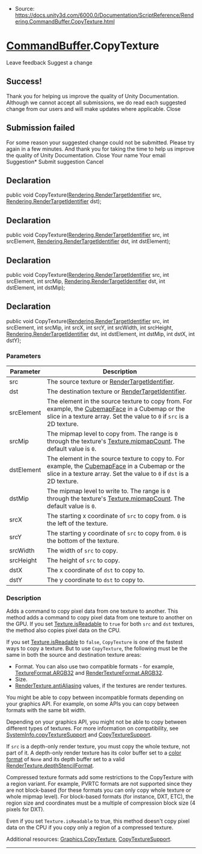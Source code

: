 * Source: https://docs.unity3d.com/6000.0/Documentation/ScriptReference/Rendering.CommandBuffer.CopyTexture.html

#  [CommandBuffer](https://docs.unity3d.com/6000.0/Documentation/ScriptReference/Rendering.CommandBuffer.html).CopyTexture
Leave feedback
Suggest a change
## Success!
Thank you for helping us improve the quality of Unity Documentation. Although we cannot accept all submissions, we do read each suggested change from our users and will make updates where applicable.
Close
## Submission failed
For some reason your suggested change could not be submitted. Please <a>try again</a> in a few minutes. And thank you for taking the time to help us improve the quality of Unity Documentation.
Close
Your name Your email Suggestion* Submit suggestion
Cancel
## Declaration
public void CopyTexture([Rendering.RenderTargetIdentifier](https://docs.unity3d.com/6000.0/Documentation/ScriptReference/Rendering.RenderTargetIdentifier.html) src, [Rendering.RenderTargetIdentifier](https://docs.unity3d.com/6000.0/Documentation/ScriptReference/Rendering.RenderTargetIdentifier.html) dst); 
## Declaration
public void CopyTexture([Rendering.RenderTargetIdentifier](https://docs.unity3d.com/6000.0/Documentation/ScriptReference/Rendering.RenderTargetIdentifier.html) src, int srcElement, [Rendering.RenderTargetIdentifier](https://docs.unity3d.com/6000.0/Documentation/ScriptReference/Rendering.RenderTargetIdentifier.html) dst, int dstElement); 
## Declaration
public void CopyTexture([Rendering.RenderTargetIdentifier](https://docs.unity3d.com/6000.0/Documentation/ScriptReference/Rendering.RenderTargetIdentifier.html) src, int srcElement, int srcMip, [Rendering.RenderTargetIdentifier](https://docs.unity3d.com/6000.0/Documentation/ScriptReference/Rendering.RenderTargetIdentifier.html) dst, int dstElement, int dstMip); 
## Declaration
public void CopyTexture([Rendering.RenderTargetIdentifier](https://docs.unity3d.com/6000.0/Documentation/ScriptReference/Rendering.RenderTargetIdentifier.html) src, int srcElement, int srcMip, int srcX, int srcY, int srcWidth, int srcHeight, [Rendering.RenderTargetIdentifier](https://docs.unity3d.com/6000.0/Documentation/ScriptReference/Rendering.RenderTargetIdentifier.html) dst, int dstElement, int dstMip, int dstX, int dstY); 
### Parameters
Parameter | Description  
---|---  
src | The source texture or [RenderTargetIdentifier](https://docs.unity3d.com/6000.0/Documentation/ScriptReference/Rendering.RenderTargetIdentifier.html).  
dst | The destination texture or [RenderTargetIdentifier](https://docs.unity3d.com/6000.0/Documentation/ScriptReference/Rendering.RenderTargetIdentifier.html).  
srcElement | The element in the source texture to copy from. For example, the [CubemapFace](https://docs.unity3d.com/6000.0/Documentation/ScriptReference/CubemapFace.html) in a Cubemap or the slice in a texture array. Set the value to `0` if `src` is a 2D texture.  
srcMip | The mipmap level to copy from. The range is `0` through the texture's [Texture.mipmapCount](https://docs.unity3d.com/6000.0/Documentation/ScriptReference/Texture-mipmapCount.html). The default value is `0`.  
dstElement | The element in the source texture to copy to. For example, the [CubemapFace](https://docs.unity3d.com/6000.0/Documentation/ScriptReference/CubemapFace.html) in a Cubemap or the slice in a texture array. Set the value to `0` if `dst` is a 2D texture.  
dstMip | The mipmap level to write to. The range is `0` through the texture's [Texture.mipmapCount](https://docs.unity3d.com/6000.0/Documentation/ScriptReference/Texture-mipmapCount.html). The default value is `0`.  
srcX | The starting x coordinate of `src` to copy from. `0` is the left of the texture.  
srcY | The starting y coordinate of `src` to copy from. `0` is the bottom of the texture.  
srcWidth | The width of `src` to copy.  
srcHeight | The height of `src` to copy.  
dstX | The x coordinate of `dst` to copy to.  
dstY | The y coordinate to `dst` to copy to.  
### Description
Adds a command to copy pixel data from one texture to another.
This method adds a command to copy pixel data from one texture to another on the GPU. If you set [Texture.isReadable](https://docs.unity3d.com/6000.0/Documentation/ScriptReference/Texture-isReadable.html) to `true` for both `src` and `dst` textures, the method also copies pixel data on the CPU.  
  
If you set [Texture.isReadable](https://docs.unity3d.com/6000.0/Documentation/ScriptReference/Texture-isReadable.html) to `false`, `CopyTexture` is one of the fastest ways to copy a texture. But to use `CopyTexture`, the following must be the same in both the source and destination texture areas: 
  * Format. You can also use two compatible formats - for example, [TextureFormat.ARGB32](https://docs.unity3d.com/6000.0/Documentation/ScriptReference/TextureFormat.ARGB32.html) and [RenderTextureFormat.ARGB32](https://docs.unity3d.com/6000.0/Documentation/ScriptReference/RenderTextureFormat.ARGB32.html).
  * Size.
  * [RenderTexture.antiAliasing](https://docs.unity3d.com/6000.0/Documentation/ScriptReference/RenderTexture-antiAliasing.html) values, if the textures are render textures.


You might be able to copy between incompatible formats depending on your graphics API. For example, on some APIs you can copy between formats with the same bit width.  
  
Depending on your graphics API, you might not be able to copy between different types of textures. For more information on compatibility, see [SystemInfo.copyTextureSupport](https://docs.unity3d.com/6000.0/Documentation/ScriptReference/SystemInfo-copyTextureSupport.html) and [CopyTextureSupport](https://docs.unity3d.com/6000.0/Documentation/ScriptReference/Rendering.CopyTextureSupport.html).  
  
If `src` is a depth-only render texture, you must copy the whole texture, not part of it. A depth-only render texture has its color buffer set to a [color format](https://docs.unity3d.com/6000.0/Documentation/ScriptReference/RenderTexture-graphicsFormat.html) of `None` and its depth buffer set to a valid [RenderTexture.depthStencilFormat](https://docs.unity3d.com/6000.0/Documentation/ScriptReference/RenderTexture-depthStencilFormat.html).  
  
Compressed texture formats add some restrictions to the CopyTexture with a region variant. For example, PVRTC formats are not supported since they are not block-based (for these formats you can only copy whole texture or whole mipmap level). For block-based formats (for instance, DXT, ETC), the region size and coordinates must be a multiple of compression block size (4 pixels for DXT).  
  
Even if you set `Texture.isReadable` to true, this method doesn't copy pixel data on the CPU if you copy only a region of a compressed texture.  
  
Additional resources: [Graphics.CopyTexture](https://docs.unity3d.com/6000.0/Documentation/ScriptReference/Graphics.CopyTexture.html), [CopyTextureSupport](https://docs.unity3d.com/6000.0/Documentation/ScriptReference/Rendering.CopyTextureSupport.html).
* * *
